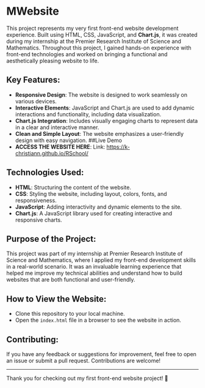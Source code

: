 # MWebsite

This project represents my very first front-end website development experience. Built using HTML, CSS, JavaScript, and **Chart.js**, it was created during my internship at the Premier Research Institute of Science and Mathematics. Throughout this project, I gained hands-on experience with front-end technologies and worked on bringing a functional and aesthetically pleasing website to life.

## Key Features:
- **Responsive Design**: The website is designed to work seamlessly on various devices.
- **Interactive Elements**: JavaScript and Chart.js are used to add dynamic interactions and functionality, including data visualization.
- **Chart.js Integration**: Includes visually engaging charts to represent data in a clear and interactive manner.
- **Clean and Simple Layout**: The website emphasizes a user-friendly design with easy navigation.
##Live Demo
- **ACCESS THE WEBSITE HERE**: Link: https://k-christiann.github.io/RSchool/
## Technologies Used:
- **HTML**: Structuring the content of the website.
- **CSS**: Styling the website, including layout, colors, fonts, and responsiveness.
- **JavaScript**: Adding interactivity and dynamic elements to the site.
- **Chart.js**: A JavaScript library used for creating interactive and responsive charts.

## Purpose of the Project:
This project was part of my internship at Premier Research Institute of Science and Mathematics, where I applied my front-end development skills in a real-world scenario. It was an invaluable learning experience that helped me improve my technical abilities and understand how to build websites that are both functional and user-friendly.

## How to View the Website:
- Clone this repository to your local machine.
- Open the `index.html` file in a browser to see the website in action.

## Contributing:
If you have any feedback or suggestions for improvement, feel free to open an issue or submit a pull request. Contributions are welcome!

---

Thank you for checking out my first front-end website project! 🚀
